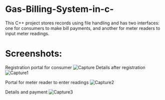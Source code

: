 # Gas-Billing-System-in-c-
This C++ project stores records using file handling and has two interfaces: one for consumers to make bill payments, and another for meter readers to input meter readings.
# Screenshots:
Registration portal for consumer
![Capture](https://github.com/huzaifa507/Gas-Billing-System-in-c-/assets/154819203/25696ac3-9528-44aa-bce3-a13406699a22)
Details after registration
![Capture1](https://github.com/huzaifa507/Gas-Billing-System-in-c-/assets/154819203/09de898a-0a19-44bf-9891-f1e8a98cb4f3)

Portal for meter reader to enter readings
![Capture2](https://github.com/huzaifa507/Gas-Billing-System-in-c-/assets/154819203/88b2cb59-2c8f-48ec-a856-63bc363f209a)

Details and payment 
![Capture3](https://github.com/huzaifa507/Gas-Billing-System-in-c-/assets/154819203/87deb1d0-8cc4-4b3c-b333-53314c461c4f)
